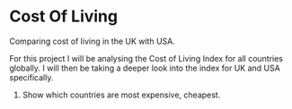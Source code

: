 # Cost Of Living 
Comparing cost of living in the UK with USA.

For this project I will be analysing the Cost of Living Index for all countries globally. I will then be taking a deeper look into the index for UK and USA specifically.

1. Show which countries are most expensive, cheapest.
